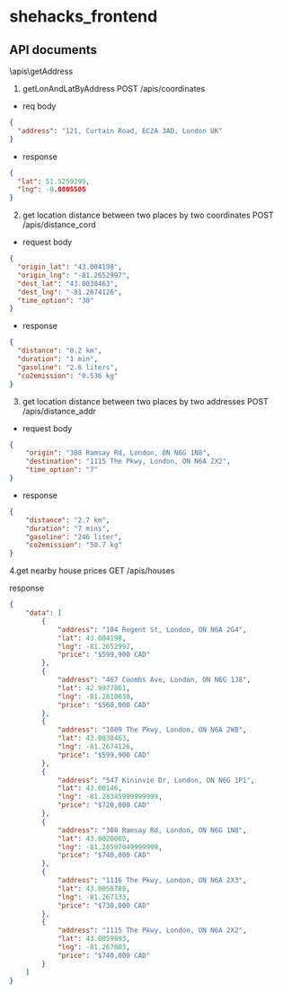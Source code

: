 # shehacks_frontend


## API documents
\apis\getAddress

1. getLonAndLatByAddress
POST /apis/coordinates
- req body
```json
{
  "address": "121, Curtain Road, EC2A 3AD, London UK"
}
```
- response 
```json
{
  "lat": 51.5259295,
  "lng": -0.0805505
}
```

2. get location distance between two places by two coordinates
POST /apis/distance_cord

- request body

```json
{
  "origin_lat": "43.004198",
  "origin_lng": "-81.2652997",
  "dest_lat": "43.0038463",
  "dest_lng": "-81.2674126",
  "time_option": "30"
}
```

- response
```json
{
  "distance": "0.2 km",
  "duration": "1 min",
  "gasoline": "2.6 liters",
  "co2emission": "0.536 kg"
}
```

3. get location distance between two places by two addresses
POST /apis/distance_addr

- request body

```json
{
    "origin": "308 Ramsay Rd, London, ON N6G 1N8", 
    "destination": "1115 The Pkwy, London, ON N6A 2X2",
    "time_option": "7"
}
```

- response
```json
{
    "distance": "2.7 km",
    "duration": "7 mins",
    "gasoline": "246 liter",
    "co2emission": "50.7 kg"
}
```


4.get nearby house prices 
GET /apis/houses

response
```json
{
    "data": [
        {
            "address": "104 Regent St, London, ON N6A 2G4",
            "lat": 43.004198,
            "lng": -81.2652997,
            "price": "$599,900 CAD"
        },
        {
            "address": "467 Coombs Ave, London, ON N6G 1J8",
            "lat": 42.9977861,
            "lng": -81.2810638,
            "price": "$560,000 CAD"
        },
        {
            "address": "1089 The Pkwy, London, ON N6A 2W8",
            "lat": 43.0038463,
            "lng": -81.2674126,
            "price": "$599,900 CAD"
        },
        {
            "address": "547 Kininvie Dr, London, ON N6G 1P1",
            "lat": 43.00146,
            "lng": -81.28345999999999,
            "price": "$720,000 CAD"
        },
        {
            "address": "308 Ramsay Rd, London, ON N6G 1N8",
            "lat": 43.0020065,
            "lng": -81.28597049999999,
            "price": "$740,000 CAD"
        },
        {
            "address": "1116 The Pkwy, London, ON N6A 2X3",
            "lat": 43.0058789,
            "lng": -81.267133,
            "price": "$730,000 CAD"
        },
        {
            "address": "1115 The Pkwy, London, ON N6A 2X2",
            "lat": 43.0059893,
            "lng": -81.267803,
            "price": "$740,000 CAD"
        }
    ]
}
```